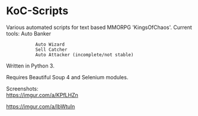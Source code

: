 # KoC-Scripts
Various automated scripts for text based MMORPG 'KingsOfChaos'.
Current tools: Auto Banker
               
               Auto Wizard
               Sell Catcher
               Auto Attacker (incomplete/not stable)

Written in Python 3.

Requires Beautiful Soup 4 and Selenium modules. 

Screenshots:  
   https://imgur.com/a/KPfLHZn       

   https://imgur.com/a/IbWtuIn
